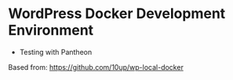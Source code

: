 # WordPress Docker Development Environment

- Testing with Pantheon

Based from: https://github.com/10up/wp-local-docker

